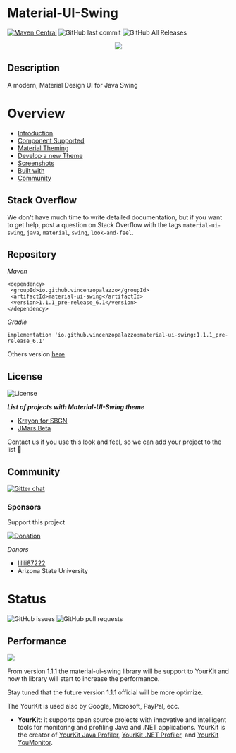 # Material-UI-Swing
[![Maven Central](https://img.shields.io/maven-central/v/io.github.vincenzopalazzo/material-ui-swing?color=%237cc4f4&style=for-the-badge)](https://search.maven.org/search?q=g:%22io.github.vincenzopalazzo%22%20AND%20a:%22material-ui-swing%22)
![GitHub last commit](https://img.shields.io/github/last-commit/vincenzopalazzo/material-ui-swing?color=%237cc4f4&style=for-the-badge)
![GitHub All Releases](https://img.shields.io/github/downloads/vincenzopalazzo/material-ui-swing/total?color=%234caf50&style=for-the-badge)

<div align="center">
<img src="https://raw.githubusercontent.com/vincenzopalazzo/material-ui-swing-donations/master/images/iconMaterialOfficial.png" />
</div>

## Description
A modern, Material Design UI for Java Swing

# Overview

- [Introduction](https://github.com/vincenzopalazzo/material-ui-swing/wiki/Introduction)
- [Component Supported](https://github.com/vincenzopalazzo/material-ui-swing/wiki/Component-Supported)
- [Material Theming]()
- [Develop a new Theme]()
- [Screenshots](https://github.com/vincenzopalazzo/material-ui-swing/wiki/Screenshots)
- [Built with]()
- [Community]()

 ## Stack Overflow
We don't have much time to write detailed documentation, but if you want to get help, post a question on Stack Overflow with the tags `material-ui-swing`, `java`, `material`, `swing`, `look-and-feel`.

 ## Repository

 _Maven_

 ```
<dependency>
  <groupId>io.github.vincenzopalazzo</groupId>
  <artifactId>material-ui-swing</artifactId>
  <version>1.1.1_pre-release_6.1</version>
</dependency>
 ```

 _Gradle_

```
implementation 'io.github.vincenzopalazzo:material-ui-swing:1.1.1_pre-release_6.1'
```

Others version [here](https://search.maven.org/artifact/io.github.vincenzopalazzo/material-ui-swing)

## License
![License](https://img.shields.io/github/license/vincenzopalazzo/material-ui-swing.svg?style=for-the-badge)

_**List of projects with Material-UI-Swing theme**_
- [Krayon for SBGN](https://github.com/wiese42/krayon4sbgn)
- [JMars Beta](https://JMars.mars.asu.edu)

Contact us if you use this look and feel, so we can add your project to the list 🙂

## Community
[![Gitter chat](https://img.shields.io/gitter/room/vincenzopalazzo/material-ui-swing.svg?style=for-the-badge)](https://gitter.im/material-ui-swing/community?utm_source=badge&utm_medium=badge&utm_campaign=pr-badge)

### Sponsors
Support this project

[![Donation](https://img.shields.io/website/http/vincenzopalazzo.github.io/material-ui-swing-donations.svg?style=for-the-badge&up_color=yellow&up_message=Donation)](https://vincenzopalazzo.github.io/material-ui-swing-donations)

_Donors_
- [lilili87222](https://github.com/lilili87222)
- Arizona State University

# Status
![GitHub issues](https://img.shields.io/github/issues/vincenzopalazzo/material-ui-swing.svg?style=for-the-badge)
![GitHub pull requests](https://img.shields.io/github/issues-pr/vincenzopalazzo/material-ui-swing.svg?style=for-the-badge)

## Performance

![](https://www.yourkit.com/images/yklogo.png)

From version 1.1.1 the material-ui-swing library will be support to YourKit and now th library will 
start to increase the performance.

Stay tuned that the future version 1.1.1 official will be more optimize.

The YourKit is used also by Google, Microsoft, PayPal, ecc.

- **YourKit**: it supports open source projects with innovative and intelligent tools
for monitoring and profiling Java and .NET applications.
YourKit is the creator of <a href="https://www.yourkit.com/java/profiler/">YourKit Java Profiler</a>,
<a href="https://www.yourkit.com/.net/profiler/">YourKit .NET Profiler</a>,
and <a href="https://www.yourkit.com/youmonitor/">YourKit YouMonitor</a>.

